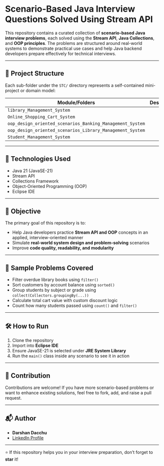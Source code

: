 # Scenario-Based Java Interview Questions Solved Using Stream API

This repository contains a curated collection of **scenario-based Java interview problems**, each solved using the **Stream API**, **Java Collections**, and **OOP principles**. The problems are structured around real-world systems to demonstrate practical use cases and help Java backend developers prepare effectively for technical interviews.

---

## 📁 Project Structure

Each sub-folder under the `STC/` directory represents a self-contained mini-project or domain model:

| Module/Folders | Description |
|----------------|-------------|
| `library_Management_System` 
| `Online_Shopping_Cart_System` 
| `oop_design_oriented_scenarios_Banking_Management_System`
| `oop_design_oriented_scenarios_Library_Management_System` 
| `Student_Management_System`

---

## 🚀 Technologies Used

- Java 21 (JavaSE-21)
- Stream API
- Collections Framework
- Object-Oriented Programming (OOP)
- Eclipse IDE

---

## 🎯 Objective

The primary goal of this repository is to:

- Help Java developers practice **Stream API and OOP** concepts in an applied, interview-oriented manner
- Simulate **real-world system design and problem-solving** scenarios
- Improve **code quality, readability, and modularity**

---

## 🧠 Sample Problems Covered

- Filter overdue library books using `filter()`
- Sort customers by account balance using `sorted()`
- Group students by subject or grade using `collect(Collectors.groupingBy(...))`
- Calculate total cart value with custom discount logic
- Count how many students passed using `count()` and `filter()`

---

## 🛠 How to Run

1. Clone the repository
2. Import into **Eclipse IDE**
3. Ensure JavaSE-21 is selected under **JRE System Library**
4. Run the `main()` class inside any scenario to see it in action

---

## 🤝 Contribution

Contributions are welcome! If you have more scenario-based problems or want to enhance existing solutions, feel free to fork, add, and raise a pull request.

---

## 📬 Author

- **Darshan Dacchu**
- [LinkedIn Profile](https://www.linkedin.com/in/darshan-b-k-a7b501298)

---

⭐️ If this repository helps you in your interview preparation, don’t forget to **star** it!
